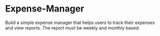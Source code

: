 # Expense-Manager
Build a simple expense manager that helps users to track their expenses and view reports. The report must be weekly and monthly based.
